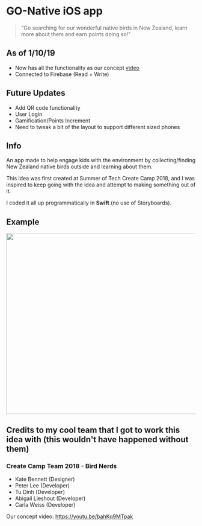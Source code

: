 # GO-Native iOS app
> "Go searching for our wonderful native birds in New Zealand, learn more about them and earn points doing so!"

## As of 1/10/19

- Now has all the functionality as our concept [video](https://youtu.be/bahKq9MTpak)
- Connected to Firebase (Read + Write)

## Future Updates

- Add QR code functionality
- User Login
- Gamification/Points Increment
- Need to tweak a bit of the layout to support different sized phones

## Info

An app made to help engage kids with the environment by collecting/finding New Zealand native birds outside and learning about them.  

This idea was first created at Summer of Tech Create Camp 2018, and I was inspired to keep going with the idea and attempt to making something out of it.

I coded it all up programmatically in **Swift** (no use of Storyboards).

## Example
<img src="Screenshots/app-preview.gif" width="854" height="480">


## Credits to my cool team that I got to work this idea with (this wouldn't have happened without them)

### Create Camp Team 2018 - Bird Nerds

* Kate Bennett (Designer)
* Peter Lee (Developer)
* Tu Dinh (Developer)
* Abigail Lieshout (Developer)
* Carla Weiss (Developer)

Our concept video: https://youtu.be/bahKq9MTpak
